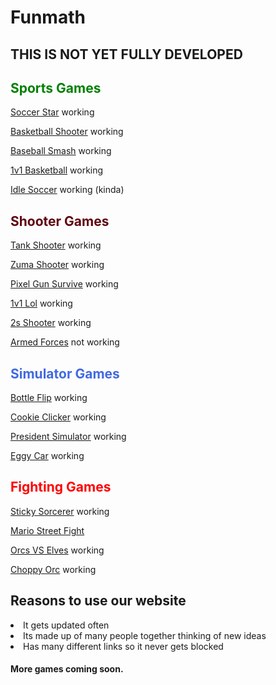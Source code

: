 





# Funmath


<h2>THIS IS NOT YET FULLY DEVELOPED</h2>



<h2 style="color:green;">Sports Games </h2>

[Soccer Star](https://cosmosinagalaxy.github.io/Funmath/soccerstar.html) working



[Basketball Shooter](https://cosmosinagalaxy.github.io/Funmath/basketballshooter.html) working




[Baseball Smash](https://cosmosinagalaxy.github.io/Funmath/baseballsmash.html) working
 

[1v1 Basketball](https://cosmosinagalaxy.github.io/Funmath/1v1basketball.html) working


[Idle Soccer](https://cosmosinagalaxy.github.io/Funmath/idlesoccer.html) working (kinda)


<h2 style="color:#5e040e;">Shooter Games</h2>


[Tank Shooter](https://cosmosinagalaxy.github.io/Funmath/tankshooter.html) working

[Zuma Shooter](https://cosmosinagalaxy.github.io/Funmath/zumashooter.html) working

[Pixel Gun Survive](https://cosmosinagalaxy.github.io/Funmath/pixelgunsurvive.html) working



  [1v1 Lol](https://games.imc.re/ngs/1v1lol/) working 

[2s Shooter](https://cosmosinagalaxy.github.io/Funmath/2dshooter.html) working


 [Armed Forces](https://anchorxandthe.world/games/armedforces) not working 
 <h2 style="color:royalblue;">Simulator Games </h2>

[Bottle Flip](https://cosmosinagalaxy.github.io/Funmath/bottleflip.html) working
   
[Cookie Clicker](https://jetyuh.github.io/cookie-clicker/) working

[President Simulator](https://cosmosinagalaxy.github.io/Funmath/presidentsim.html) working

[Eggy Car](https://cosmosinagalaxy.github.io/Funmath/eggycar.html) working





<h2 style="color:red;">Fighting Games </h2>



[Sticky Sorcerer](https://jetyehsunblocked.codehs.me/games/sticky-sorcerer.html) working


[Mario Street Fight](https://cosmosinagalaxy.github.io/Funmath/mariofight.html)


[Orcs VS Elves](https://jetyehsunblocked.codehs.me/games/orcs-vs-elves.html) working


[Choppy Orc](https://jetyehsunblocked.codehs.me/games/choppy-orc.html) working







 <h2>Reasons to use our website</h2>

 <li> It gets updated often
 <li>Its made up of many people together thinking of new ideas
 <li>Has many different links so it never gets blocked
<h4>More games coming soon. 






